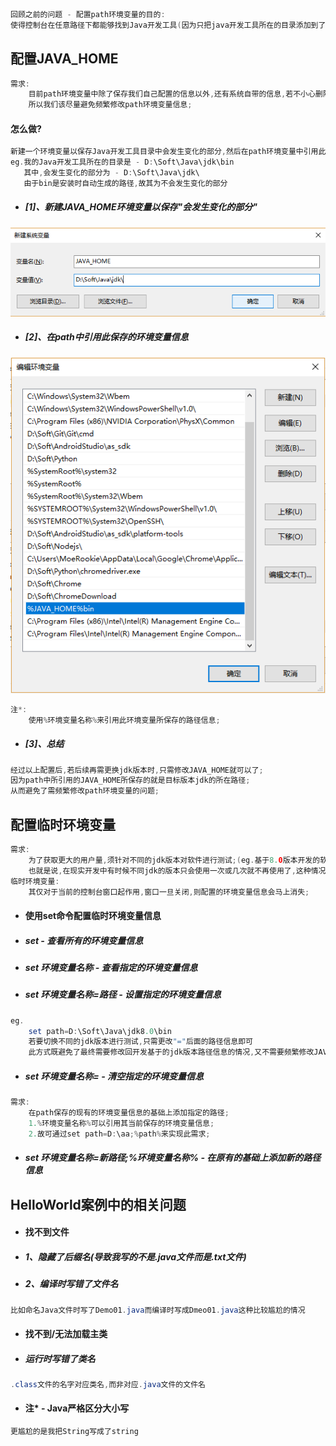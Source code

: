 ```java
回顾之前的问题 - 配置path环境变量的目的:
使得控制台在任意路径下都能够找到Java开发工具(因为只把java开发工具所在的目录添加到了path中)
```

## 配置JAVA\_HOME

```java
需求:
    目前path环境变量中除了保存我们自己配置的信息以外,还有系统自带的信息,若不小心删除了path环境变量信息就可能导致系统部分功能无法使用.
    所以我们该尽量避免频繁修改path环境变量信息;
```

#### 怎么做?

```java
新建一个环境变量以保存Java开发工具目录中会发生变化的部分,然后在path环境变量中引用此保存的环境变量信息;
eg.我的Java开发工具所在的目录是 - D:\Soft\Java\jdk\bin
   其中,会发生变化的部分为 - D:\Soft\Java\jdk\
   由于bin是安装时自动生成的路径,故其为不会发生变化的部分
```

* ##### \[1\]、新建JAVA\_HOME环境变量以保存"会发生变化的部分"

![](/assets/新建JAVA_HOME环境变量.png)

* ##### \[2\]、在path中引用此保存的环境变量信息

![](/assets/在path中引用JAVA_HOME所保存的环境变量信息.png)

```java
注*:
    使用%环境变量名称%来引用此环境变量所保存的路径信息;
```

* ##### \[3\]、总结

```java
经过以上配置后,若后续再需更换jdk版本时,只需修改JAVA_HOME就可以了;
因为path中所引用的JAVA_HOME所保存的就是目标版本jdk的所在路径;
从而避免了需频繁修改path环境变量的问题;
```

## 配置临时环境变量

```java
需求:
    为了获取更大的用户量,须针对不同的jdk版本对软件进行测试;(eg.基于8.0版本开发的软件,会因为某些使用了此版本新特性的功能在低版本jdk下不兼容而导致丢失用户的情况)
    也就是说,在现实开发中有时候不同jdk的版本只会使用一次或几次就不再使用了,这种情况我们一般通过配置临时环境变量来解决(不然每次都要修改JAVA_HOME会显得很烦)
临时环境变量:
    其仅对于当前的控制台窗口起作用,窗口一旦关闭,则配置的环境变量信息会马上消失;
```

* #### 使用set命令配置临时环境变量信息
* ##### set - 查看所有的环境变量信息
* ##### set 环境变量名称 - 查看指定的环境变量信息
* ##### set 环境变量名称=路径 - 设置指定的环境变量信息

```java
eg.
    set path=D:\Soft\Java\jdk8.0\bin
    若要切换不同的jdk版本进行测试,只需更改"="后面的路径信息即可
    此方式既避免了最终需要修改回开发基于的jdk版本路径信息的情况,又不需要频繁修改JAVA_HOME所保存的路径信息,故特别适合处理上述需求
```

* ##### set 环境变量名称=  - 清空指定的环境变量信息

```java
需求:
    在path保存的现有的环境变量信息的基础上添加指定的路径;
    1.%环境变量名称%可以引用其当前保存的环境变量信息;
    2.故可通过set path=D:\aa;%path%来实现此需求;
```

* ##### set 环境变量名称=新路径;%环境变量名称% - 在原有的基础上添加新的路径信息

## HelloWorld案例中的相关问题

* #### 找不到文件

* ##### 1、隐藏了后缀名\(导致我写的不是.java文件而是.txt文件\)
* ##### 2、编译时写错了文件名

```java
比如命名Java文件时写了Demo01.java而编译时写成Dmeo01.java这种比较尴尬的情况
```

* #### 找不到/无法加载主类

* ##### 运行时写错了类名

```java
.class文件的名字对应类名,而非对应.java文件的文件名
```

* #### 注\* - Java严格区分大小写

```java
更尴尬的是我把String写成了string
```



